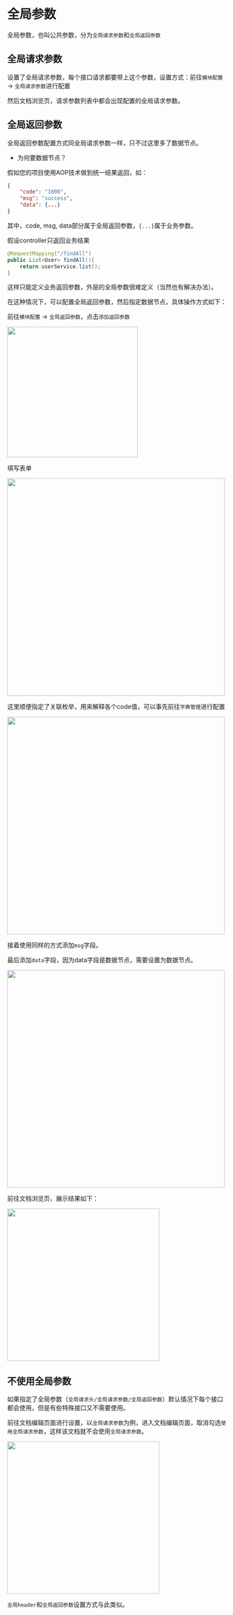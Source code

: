 # 全局参数

全局参数，也叫公共参数，分为`全局请求参数`和`全局返回参数`

## 全局请求参数

设置了全局请求参数，每个接口请求都要带上这个参数，设置方式：前往`模块配置` -> `全局请求参数`进行配置

然后文档浏览页，请求参数列表中都会出现配置的全局请求参数。

## 全局返回参数

全局返回参数配置方式同全局请求参数一样，只不过这里多了数据节点。

- 为何要数据节点？

假如您的项目使用AOP技术做到统一结果返回，如：

```json
{
    "code": "1000",
    "msg": "success",
    "data": {...}
}
```

其中，code, msg, data部分属于全局返回参数，`{...}`属于业务参数。

假设controller只返回业务结果

```java
@RequestMapping("/findAll")
public List<User> findAll(){
    return userService.list();
}
```

这样只能定义业务返回参数，外层的全局参数很难定义（当然也有解决办法）。

在这种情况下，可以配置全局返回参数，然后指定数据节点，具体操作方式如下：

前往`模块配置` -> `全局返回参数`，点击`添加返回参数`

<img src="/static/help/images/global1.png" style="height: 300px" />

填写表单

<img src="/static/help/images/global2.png" style="height: 500px" />

这里顺便指定了关联枚举，用来解释各个code值，可以事先前往`字典管理`进行配置

<img src="/static/help/images/global3.png" style="height: 500px" />

接着使用同样的方式添加`msg`字段。

最后添加`data`字段，因为data字段是数据节点，需要设置为数据节点。

<img src="/static/help/images/global4.png" style="height: 500px" />

前往文档浏览页，展示结果如下：

<img src="/static/help/images/global5.png" style="height: 350px" />

## 不使用全局参数

如果指定了全局参数（`全局请求头/全局请求参数/全局返回参数`）默认情况下每个接口都会使用，但是有些特殊接口又不需要使用。

前往文档编辑页面进行设置，以`全局请求参数`为例，进入文档编辑页面，取消勾选`使用全局请求参数`，这样该文档就不会使用`全局请求参数`。

<img src="/static/help/images/global6.png" style="height: 350px" />

`全局header`和`全局返回参数`设置方式与此类似。